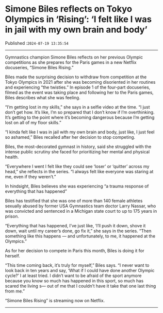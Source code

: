 # Simone Biles reflects on Tokyo Olympics in ‘Rising’: ‘I felt like I was in jail with my own brain and body’

Published :`2024-07-19 13:35:54`

---

Gymnastics champion Simone Biles reflects on her previous Olympic competitions as she prepares for the Paris games in a new Netflix docuseries, “Simone Biles Rising.”

Biles made the surprising decision to withdraw from competition at the Tokyo Olympics in 2021 after she was becoming disoriented in her routines and experiencing “the twisties.” In episode 1 of the four-part docuseries, filmed as the event was taking place and following her to the Paris games, Biles describes what she was feeling.

“I’m getting lost in my skills,” she says in a selfie video at the time. “I just don’t get how. It’s like, I’m so prepared that I don’t know if I’m overthinking. It’s getting to the point where it’s becoming dangerous because I’m getting lost on all of my floor skills.”

“I kinda felt like I was in jail with my own brain and body, just like, I just feel so ashamed,” Biles recalled after her decision to stop competing.

Biles, the most-decorated gymnast in history, said she struggled with the intense public scrutiny she faced for prioritizing her mental and physical health.

“Everywhere I went I felt like they could see ‘loser’ or ‘quitter’ across my head,” she reflects in the series. “I always felt like everyone was staring at me, even if they weren’t.”

In hindsight, Biles believes she was experiencing “a trauma response of everything that has happened”

Biles has testified that she was one of more than 140 female athletes sexually abused by former USA Gymnastics team doctor Larry Nassar, who was convicted and sentenced in a Michigan state court to up to 175 years in prison.

“Everything that has happened, I’ve just like, ‘I’ll push it down, shove it down, wait until my career’s done, go fix it,” she says in the series. “Then something like this happens — and unfortunately, to me, it happened at the Olympics.”

As for her decision to compete in Paris this month, Biles is doing it for herself.

“This time coming back, it’s truly for myself,” Biles says. “I never want to look back in ten years and say, ‘What if I could have done another Olympic cycle?’ I at least tried. I didn’t want to be afraid of the sport anymore because you know so much has happened in this sport, so much has scared the living s— out of me that I couldn’t have it take that one last thing from me.”

“Simone Biles Rising” is streaming now on Netflix.

---

